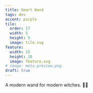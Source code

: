 ```yaml
---
title: Smart Wand
tags: dev
accent: purple
tile:
  order: 17
  width: 5
  height: 5
  image: tile.svg
feature:
  width: 15
  height: 10
  image: feature.svg
# image: meta-preview.png
draft: true
---
```


A modern wand for modern witches. 🧙‍♀️
